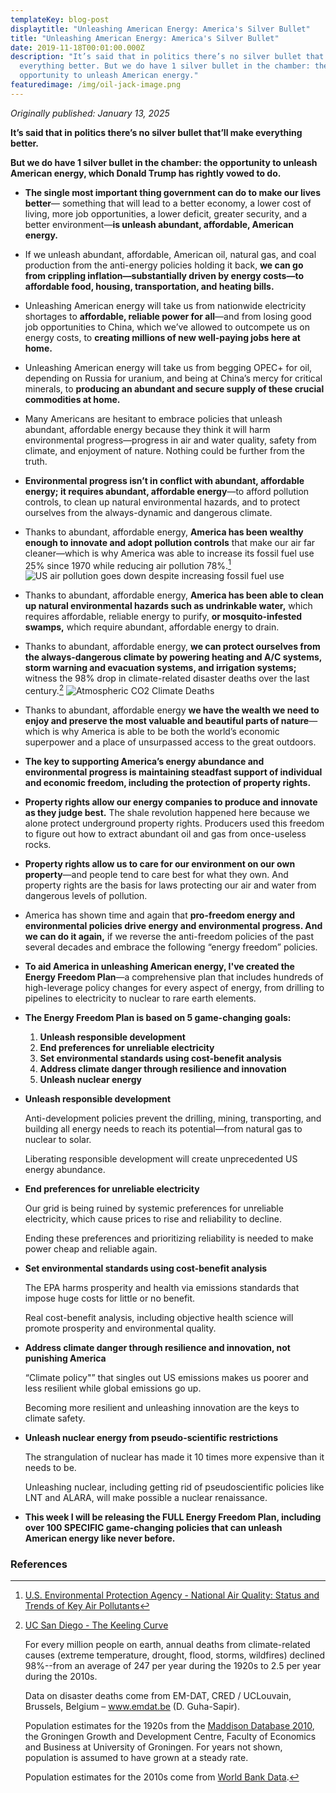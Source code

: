 ```yaml
---
templateKey: blog-post
displaytitle: "Unleashing American Energy: America's Silver Bullet"
title: "Unleashing American Energy: America's Silver Bullet"
date: 2019-11-18T00:01:00.000Z
description: "It’s said that in politics there’s no silver bullet that’ll make
  everything better. But we do have 1 silver bullet in the chamber: the
  opportunity to unleash American energy."
featuredimage: /img/oil-jack-image.png
---
```

_Originally published: January 13, 2025_

**It’s said that in politics there’s no silver bullet that’ll make everything better.**

**But we do have 1 silver bullet in the chamber: the opportunity to unleash American energy, which Donald Trump has rightly vowed to do.**

- **The single most important thing government can do to make our lives better**— something that will lead to a better economy, a lower cost of living, more job opportunities, a lower deficit, greater security, and a better environment—**is unleash abundant, affordable, American energy.**

- If we unleash abundant, affordable, American oil, natural gas, and coal production from the anti-energy policies holding it back, **we can go from crippling inflation—substantially driven by energy costs—to affordable food, housing, transportation, and heating bills.**

- Unleashing American energy will take us from nationwide electricity shortages to **affordable, reliable power for all**—and from losing good job opportunities to China, which we’ve allowed to outcompete us on energy costs, to **creating millions of new well-paying jobs here at home.**

- Unleashing American energy will take us from begging OPEC+ for oil, depending on Russia for uranium, and being at China’s mercy for critical minerals, to **producing an abundant and secure supply of these crucial commodities at home.**

- Many Americans are hesitant to embrace policies that unleash abundant, affordable energy because they think it will harm environmental progress—progress in air and water quality, safety from climate, and enjoyment of nature. Nothing could be further from the truth.

- **Environmental progress isn’t in conflict with abundant, affordable energy; it requires abundant, affordable energy**—to afford pollution controls, to clean up natural environmental hazards, and to protect ourselves from the always-dynamic and dangerous climate.

- Thanks to abundant, affordable energy, **America has been wealthy enough to innovate and adopt pollution controls** that make our air far cleaner—which is why America was able to increase its fossil fuel use 25% since 1970 while reducing air pollution 78%.[^1]
    ![US air pollution goes down despite increasing fossil fuel use](/img/art-11-u.s.-air-pollution-goes-down-despite-increasing-fossil-fuel-use.png)

- Thanks to abundant, affordable energy, **America has been able to clean up natural environmental hazards such as undrinkable water,** which requires affordable, reliable energy to purify, **or mosquito-infested swamps,** which require abundant, affordable energy to drain.

- Thanks to abundant, affordable energy, **we can protect ourselves from the always-dangerous climate by powering heating and A/C systems, storm warning and evacuation systems, and irrigation systems;** witness the 98% drop in climate-related disaster deaths over the last century.[^2]
    ![Atmospheric CO2 Climate Deaths](/img/3-atmospheric-co2-climate-deaths.jpg)

- Thanks to abundant, affordable energy **we have the wealth we need to enjoy and preserve the most valuable and beautiful parts of nature**—which is why America is able to be both the world’s economic superpower and a place of unsurpassed access to the great outdoors.

- **The key to supporting America’s energy abundance and environmental progress is maintaining steadfast support of individual and economic freedom, including the protection of property rights.**

- **Property rights allow our energy companies to produce and innovate as they judge best.** The shale revolution happened here because we alone protect underground property rights. Producers used this freedom to figure out how to extract abundant oil and gas from once-useless rocks.

- **Property rights allow us to care for our environment on our own property**—and people tend to care best for what they own. And property rights are the basis for laws protecting our air and water from dangerous levels of pollution.

- America has shown time and again that **pro-freedom energy and environmental policies drive energy and environmental progress. And we can do it again,** if we reverse the anti-freedom policies of the past several decades and embrace the following “energy freedom” policies.

- **To aid America in unleashing American energy, I've created the Energy Freedom Plan**—a comprehensive plan that includes hundreds of high-leverage policy changes for every aspect of energy, from drilling to pipelines to electricity to nuclear to rare earth elements.

- **The Energy Freedom Plan is based on 5 game-changing goals:**
    1) **Unleash responsible development**
    2) **End preferences for unreliable electricity**
    3) **Set environmental standards using cost-benefit analysis**
    4) **Address climate danger through resilience and innovation**
    5) **Unleash nuclear energy**

- **Unleash responsible development**

    Anti-development policies prevent the drilling, mining, transporting, and building all energy needs to reach its potential—from natural gas to nuclear to solar.

    Liberating responsible development will create unprecedented US energy abundance.

- **End preferences for unreliable electricity**

    Our grid is being ruined by systemic preferences for unreliable electricity, which cause prices to rise and reliability to decline.

    Ending these preferences and prioritizing reliability is needed to make power cheap and reliable again.

- **Set environmental standards using cost-benefit analysis**

    The EPA harms prosperity and health via emissions standards that impose huge costs for little or no benefit.

    Real cost-benefit analysis, including objective health science will promote prosperity and environmental quality.

- **Address climate danger through resilience and innovation, not punishing America**

    “Climate policy"” that singles out US emissions makes us poorer and less resilient while global emissions go up.

    Becoming more resilient and unleashing innovation are the keys to climate safety.

- **Unleash nuclear energy from pseudo-scientific restrictions**

    The strangulation of nuclear has made it 10 times more expensive than it needs to be.

    Unleashing nuclear, including getting rid of pseudoscientific policies like LNT and ALARA, will make possible a nuclear renaissance.

- **This week I will be releasing the FULL Energy Freedom Plan, including over 100 SPECIFIC game-changing policies that can unleash American energy like never before.**


### References

[^1]: [U.S. Environmental Protection Agency - National Air Quality: Status and Trends of Key Air Pollutants](https://www.epa.gov/air-trends)

[^2]:
    [UC San Diego - The Keeling Curve](https://keelingcurve.ucsd.edu/)

    For every million people on earth, annual deaths from climate-related causes (extreme temperature, drought, flood, storms, wildfires) declined 98%--from an average of 247 per year during the 1920s to 2.5 per year during the 2010s.

    Data on disaster deaths come from EM-DAT, CRED / UCLouvain, Brussels, Belgium – www.emdat.be (D. Guha-Sapir).

    Population estimates for the 1920s from the [Maddison Database 2010](https://www.rug.nl/ggdc/historicaldevelopment/maddison/releases/maddison-database-2010), the Groningen Growth and Development Centre, Faculty of Economics and Business at University of Groningen. For years not shown, population is assumed to have grown at a steady rate.

    Population estimates for the 2010s come from [World Bank Data](https://data.worldbank.org/indicator/SP.POP.TOTL).
